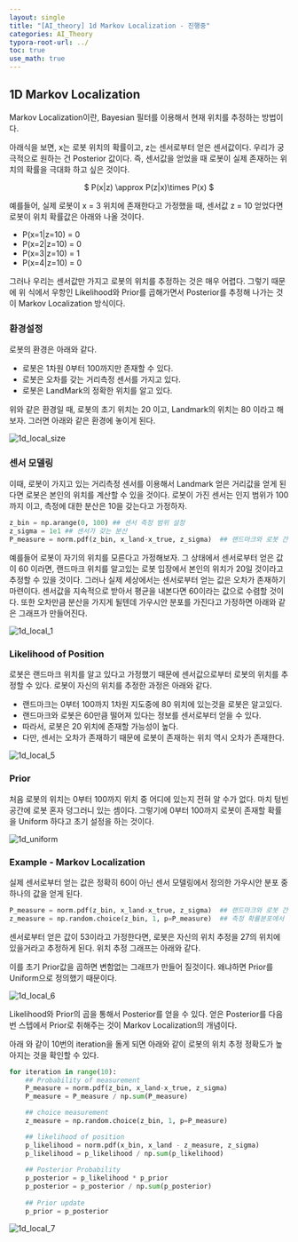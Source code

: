 ```yaml
---
layout: single
title: "[AI_theory] 1d Markov Localization - 진행중" 
categories: AI_Theory
typora-root-url: ../
toc: true
use_math: true
---
```





## 1D Markov Localization

Markov Localization이란, Bayesian 필터를 이용해서 현재 위치를 추정하는 방법이다. 

아래식을 보면, x는 로봇 위치의 확률이고,  z는 센서로부터 얻은 센서값이다.  우리가 궁극적으로 원하는 건 Posterior 값이다. 즉, 센서값을 얻었을 때 로봇이 실제 존재하는 위치의 확률을 극대화 하고 싶은 것이다. 

<center>$
P(x|z) \approx P(z|x)\times P(x)
$</center>







예를들어, 실제 로봇이 x = 3 위치에 존재한다고 가정했을 때,  센서값 z = 10 얻었다면 로봇이 위치 확률값은 아래와 나올 것이다. 

- P(x=1|z=10) = 0
- P(x=2|z=10) = 0
- P(x=3|z=10) = 1
- P(x=4|z=10) = 0

그러나 우리는 센서값만 가지고 로봇의 위치를 추정하는 것은 매우 어렵다. 그렇기 때문에 위 식에서 우항인 Likelihood와 Prior를 곱해가면서 Posterior를 추정해 나가는 것이 Markov Localization 방식이다. 




### 환경설정

로봇의 환경은 아래와 같다.

- 로봇은 1차원 0부터 100까지만 존재할 수 있다.  
- 로봇은 오차를 갖는 거리측정 센서를 가지고 있다.
-  로봇은 LandMark의 정확한 위치를 알고 있다. 



위와 같은 환경일 때, 로봇의 초기 위치는 20 이고,  Landmark의 위치는 80 이라고 해보자. 그러면 아래와 같은 환경에 놓이게 된다. 

![1d_local_size](/images/2024-02-26-AI_theory4_1d_localization/1d_local_size.png)

### 센서 모델링

이때, 로봇이 가지고 있는 거리측정 센서를 이용해서 Landmark 얻은 거리값을 얻게 된다면 로봇은 본인의 위치를 계산할 수 있을 것이다. 로봇이 가진 센서는 인지 범위가 100까지 이고, 측정에 대한 분산은 10을 갖는다고 가정하자.

```python
z_bin = np.arange(0, 100) ## 센서 측정 범위 설정
z_sigma = 1e1 ## 센서가 갖는 분산
P_measure = norm.pdf(z_bin, x_land-x_true, z_sigma)  ## 랜드마크와 로봇 간 거리를 측정한 확률분포
```



예를들어 로봇이 자기의 위치를 모른다고 가정해보자. 그 상태에서 센서로부터 얻은 값이 60 이라면, 랜드마크 위치를 알고있는 로봇 입장에서 본인의 위치가 20일 것이라고 추정할 수 있을 것이다. 그러나 실제 세상에서는 센서로부터 얻는 값은 오차가 존재하기 마련이다. 센서값을 지속적으로 받아서 평균을 내본다면 60이라는 값으로 수렴할 것이다. 또한 오차만큼 분산을 가지게 될텐데 가우시안 분포를 가진다고 가정하면 아래와 같은 그래프가 만들어진다. 





![1d_local_1](/images/2024-02-26-AI_theory4_1d_localization/1d_local_1-1710396181514-2.png)





### Likelihood of Position

로봇은 랜드마크 위치를 알고 있다고 가정했기 때문에 센서값으로부터 로봇의 위치를 추정할 수 있다. 로봇이 자신의 위치를 추정한 과정은 아래와 같다.

- 랜드마크는 0부터 100까지 1차원 지도중에 80 위치에 있는것을 로봇은 알고있다.
- 랜드마크와 로봇은 60만큼 떨어져 있다는 정보를 센서로부터 얻을 수 있다.
- 따라서, 로봇은 20 위치에 존재할 가능성이 높다. 
- 다만, 센서는 오차가 존재하기 때문에 로봇이 존재하는 위치 역시 오차가 존재한다.

![1d_local_5](/images/2024-02-26-AI_theory4_1d_localization/1d_local_5.png)



### Prior

처음 로봇의 위치는 0부터 100까지 위치 중 어디에 있는지 전혀 알 수가 없다. 마치 텅빈 공간에 로봇 혼자 덩그러니 있는 셈이다. 그렇기에 0부터 100까지 로봇이 존재할 확률을 Uniform 하다고 초기 설정을 하는 것이다.



![1d_uniform](/images/2024-02-26-AI_theory4_1d_localization/1d_uniform.png)





### Example - Markov Localization

실제 센서로부터 얻는 값은 정확히 60이 아닌 센서 모델링에서 정의한 가우시안 분포 중 하나의 값을 얻게 된다. 

```python
P_measure = norm.pdf(z_bin, x_land-x_true, z_sigma)  ## 랜드마크와 로봇 간 거리를 측정한 확률분포
z_measure = np.random.choice(z_bin, 1, p=P_measure)  ## 측정 확률분포에서 하나를 뽑아, 이를 센서값이라 정의
```



센서로부터 얻은 값이 53이라고 가정한다면, 로봇은 자신의 위치 추정을 27의 위치에 있을거라고 추정하게 된다. 위치 추정 그래프는 아래와 같다. 

이를 초기 Prior값을 곱하면 변함없는 그래프가 만들어 질것이다.  왜냐하면 Prior를 Uniform으로 정의했기 때문이다.

![1d_local_6](/images/2024-02-26-AI_theory4_1d_localization/1d_local_6.png)



Likelihood와 Prior의 곱을 통해서 Posterior를 얻을 수 있다. 얻은 Posterior를 다음번 스텝에서 Prior로 취해주는 것이 Markov Localization의 개념이다. 

아래 와 같이 10번의 iteration을 돌게 되면 아래와 같이 로봇의 위치 추정 정확도가 높아지는 것을 확인할 수 있다. 

```Python
for iteration in range(10):
    ## Probability of measurement
    P_measure = norm.pdf(z_bin, x_land-x_true, z_sigma)
    P_measure = P_measure / np.sum(P_measure)

    ## choice measurement
    z_measure = np.random.choice(z_bin, 1, p=P_measure)

    ## likelihood of position
    p_likelihood = norm.pdf(x_bin, x_land - z_measure, z_sigma)
    p_likelihood = p_likelihood / np.sum(p_likelihood)
    
    ## Posterior Probability
    p_posterior = p_likelihood * p_prior
    p_posterior = p_posterior / np.sum(p_posterior)
    
    ## Prior update
    p_prior = p_posterior    
```



![1d_local_7](/images/2024-02-26-AI_theory4_1d_localization/1d_local_7.png)

